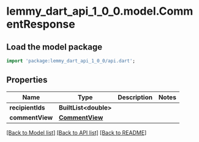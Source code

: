 # lemmy_dart_api_1_0_0.model.CommentResponse

## Load the model package
```dart
import 'package:lemmy_dart_api_1_0_0/api.dart';
```

## Properties
Name | Type | Description | Notes
------------ | ------------- | ------------- | -------------
**recipientIds** | **BuiltList&lt;double&gt;** |  | 
**commentView** | [**CommentView**](CommentView.md) |  | 

[[Back to Model list]](../README.md#documentation-for-models) [[Back to API list]](../README.md#documentation-for-api-endpoints) [[Back to README]](../README.md)


